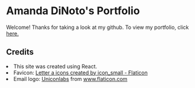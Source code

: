 <h1>Amanda DiNoto's Portfolio</h1>

Welcome! Thanks for taking a look at my github. To view my portfolio, click <a href="https://amanda-dinoto.netlify.app/">here.</a>

<h2>Credits</h2>

<li>This site was created using React.</li>

<li>Favicon: <a href="https://www.flaticon.com/free-icons/letter-a" title="letter a icons">Letter a icons created by icon_small - Flaticon</a>

<li>Email logo: <a href="https://www.flaticon.com/authors/uniconlabs" title="Uniconlabs">Uniconlabs</a> from <a href="https://www.flaticon.com/" title="Flaticon">www.flaticon.com</a></li>
